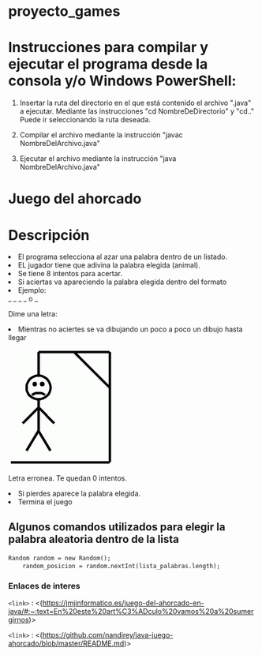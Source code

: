 ﻿# proyecto_games

# Instrucciones para compilar y ejecutar el programa desde la consola y/o Windows PowerShell:

1. Insertar la ruta del directorio en el que está contenido el archivo ".java" a ejecutar. Mediante las instrucciones "cd NombreDeDirectorio" y "cd.." Puede ir seleccionando la ruta deseada.

2. Compilar el archivo mediante la instrucción "javac NombreDelArchivo.java"

3. Ejecutar el archivo mediante la instrucción "java NombreDelArchivo.java"


# Juego del ahorcado

# Descripción
<li>El programa selecciona al azar una palabra dentro de un listado.</li>
<li>EL jugador tiene que adivina la palabra elegida (animal).</li>
<li>Se tiene 8 intentos para acertar.</li>
<li>Si aciertas va apareciendo la palabra elegida dentro del formato</li>
<li>Ejemplo:</li>
_ _ _ _ o _ 

Dime una letra:

<li>Mientras no aciertes se va dibujando un poco a poco un dibujo hasta llegar



![](https://github.com/mercyluz/mercyluz/blob/imagen/ahorcados.png)
    
Letra erronea. Te quedan 0 intentos.

<li>Si pierdes aparece la palabra elegida.</li>
<li> Termina el juego

## Algunos comandos utilizados para elegir la palabra aleatoria dentro de la lista

    Random random = new Random();
        random_posicion = random.nextInt(lista_palabras.length);
        
### Enlaces de interes

`<link>` : <(https://jmjinformatico.es/juego-del-ahorcado-en-java/#:~:text=En%20este%20art%C3%ADculo%20vamos%20a%20sumergirnos)><br>

`<link>` : <(https://github.com/nandirey/java-juego-ahorcado/blob/master/README.md)>

